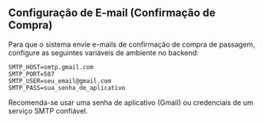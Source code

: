 ## Configuração de E-mail (Confirmação de Compra)

Para que o sistema envie e-mails de confirmação de compra de passagem, configure as seguintes variáveis de ambiente no backend:

```
SMTP_HOST=smtp.gmail.com
SMTP_PORT=587
SMTP_USER=seu_email@gmail.com
SMTP_PASS=sua_senha_de_aplicativo
```

Recomenda-se usar uma senha de aplicativo (Gmail) ou credenciais de um serviço SMTP confiável. 